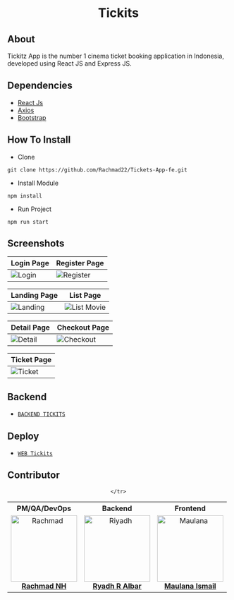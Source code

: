 <h1 align="center">Tickits</h1>

## About
Tickitz App is the number 1 cinema ticket booking application in Indonesia, developed using React JS and Express JS.

## Dependencies
- [React Js](https://(https://reactjs.org)/)
- [Axios](https://www.npmjs.com/package/axios)
- [Bootstrap](https://www.npmjs.com/package/bootstrap)

## How To Install

- Clone
```
git clone https://github.com/Rachmad22/Tickets-App-fe.git
```

- Install Module
```
npm install
```

- Run Project
```
npm run start
```


## Screenshots
| Login Page | Register Page |
| ------------- | ------------- |
| ![Login](https://user-images.githubusercontent.com/116181515/230870533-e2bd7e87-690f-4de0-bd76-117fcf0f6cff.jpg) | ![Register](https://user-images.githubusercontent.com/116181515/230870725-0c6f9ec1-8aeb-4476-a6ca-8511ef2448cb.jpg) |

| Landing Page  | List Page |
| ------------- | ------------- |
| ![Landing](https://user-images.githubusercontent.com/116181515/230870890-cdf137f7-3888-479c-8c47-3b51b7bb62bf.jpg) | ![List Movie](https://user-images.githubusercontent.com/116181515/230871230-716e74d3-460b-46f2-9521-2b003e2434c0.jpg) |

| Detail Page | Checkout Page |
| ------------- | ------------- |
| ![Detail](https://user-images.githubusercontent.com/116181515/230871530-9b50c762-2a7a-4a17-8b04-2605a71bf7a6.jpg) | ![Checkout](https://user-images.githubusercontent.com/116181515/230871726-55c36fa9-e9ba-4d78-8847-fdeb21cef938.jpg) |

| Ticket Page |
| ------------- |
| ![Ticket](https://user-images.githubusercontent.com/116181515/230871956-69e78f9d-1f93-44da-882e-05ac27dae981.jpg)

## Backend
* [`BACKEND TICKITS`](https://github.com/Rachmad22/Ticket-App-be)

## Deploy
* [`WEB Tickits`](https://tickets-app-fe.vercel.app/)


## Contributor

<center>
  <table>
    <tr>
      <th>PM/QA/DevOps</th>
      <th>Backend</th>
      <th>Frontend</th>
    </tr>
    <tr>
      <td align="center">
        <a href="https://github.com/Rachmad22">
          <img width="150" style="background-size: contain;" src="https://avatars.githubusercontent.com/u/116181515?v=4" alt="Rachmad"><br/>
          <b>Rachmad NH</b>
        </a>
      </td>
      <td align="center">
        <a href="https://github.com/rydhralbar">
          <img width="150" src="https://avatars.githubusercontent.com/u/108503678?v=4" alt="Riyadh"><br/>
          <b>Ryadh R Albar</b>
        </a>
      </td>
      <td align="center">
        <a href="https://github.com/MaulanaIsmail26">
          <img width="150" src="https://avatars.githubusercontent.com/u/120068001?v=4" alt="Maulana"><br/>
          <b>Maulana Ismail</b>
        </a>
      </td>

    </tr>
  </table>
</center>
